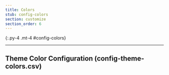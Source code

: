 ```yaml
---
title: Colors
stub: config-colors
section: customize
section_order: 6
---
```


{:.py-4 .mt-4 #config-colors}
***

## Theme Color Configuration (config-theme-colors.csv)